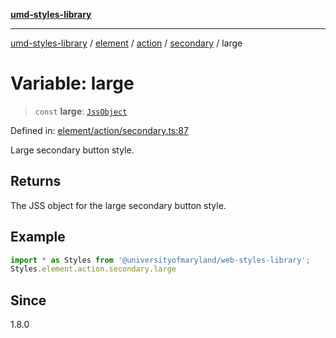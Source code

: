 [**umd-styles-library**](../../../../../../README.md)

***

[umd-styles-library](../../../../../../modules.md) / [element](../../../../../README.md) / [action](../../../README.md) / [secondary](../README.md) / large

# Variable: large

> `const` **large**: [`JssObject`](../../../../../../utilities/namespaces/transform/type-aliases/JssObject.md)

Defined in: [element/action/secondary.ts:87](https://github.com/UMD-Digital/design-system/blob/8021d9898368f604bce452fe4dde6fae3a0578fd/packages/styles/source/element/action/secondary.ts#L87)

Large secondary button style.

## Returns

The JSS object for the large secondary button style.

## Example

```typescript
import * as Styles from '@universityofmaryland/web-styles-library';
Styles.element.action.secondary.large
```

## Since

1.8.0
